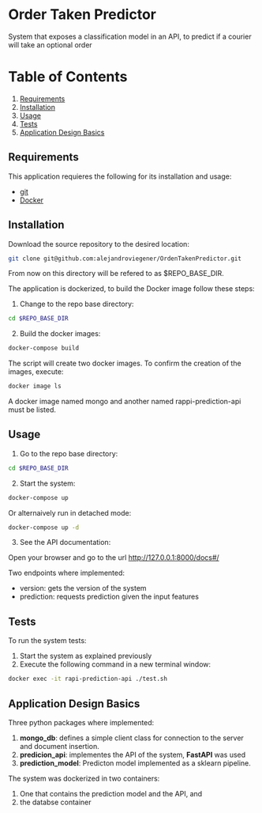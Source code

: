 # Order Taken Predictor

System that exposes a classification model in an API, to predict if a courier will take an optional order


# Table of Contents
1. [Requirements](#requirements)
2. [Installation](#installation)
3. [Usage](#usage)
4. [Tests](#tests)
5. [Application Design Basics](#design)

## Requirements  <a name="requirements"></a>

This application requieres the following for its installation and usage:

* [git][git] 
* [Docker][docker]


[git]: https://git-scm.com/
[docker]: https://www.docker.com/   

## Installation <a name="installation"></a>

Download the source repository to the desired location: 

```bash
git clone git@github.com:alejandroviegener/OrdenTakenPredictor.git
```

From now on this directory will be refered to as $REPO_BASE_DIR.

The application is dockerized, to build the Docker image follow these steps:

1) Change to the repo base directory:

```bash
cd $REPO_BASE_DIR
```

2) Build the docker images:

```bash
docker-compose build
```

The script will create two docker images. To confirm the creation of the images, execute:

```bash
docker image ls
```

A docker image named mongo and another named rappi-prediction-api must be listed.

## Usage <a name="usage"></a>

1) Go to the repo base directory:

```bash
cd $REPO_BASE_DIR
```

2) Start the system:

```bash
docker-compose up
```

Or alternaively run in detached mode:

```bash
docker-compose up -d
```

3) See the API documentation:

Open your browser and go to the url http://127.0.0.1:8000/docs#/

Two endpoints where implemented:

- version: gets the version of the system
- prediction: requests prediction given the input features


## Tests <a name="tests"></a>

To run the system tests:

1) Start the system as explained previously
2) Execute the following command in a new terminal window: 

```bash
docker exec -it rapi-prediction-api ./test.sh
```

## Application Design Basics <a name="design"></a>

Three python packages where implemented:

1) **mongo_db**: defines a simple client class for connection to the server and document insertion.
2) **predicion_api**: implementes the API of the system, **FastAPI** was used
3) **prediction_model**: Predicton model implemented as a sklearn pipeline. 

The system was dockerized in two containers:

1) One that contains the prediction model and the API, and
2) the databse container

